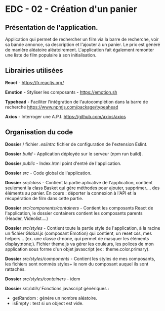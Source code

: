 # EDC - 02 - Création d'un panier

## Présentation de l'application.
Application qui permet de rechercher un film via la barre de recherche, voir sa bande annonce, sa description et l'ajouter à un panier.
Le prix est généré de manière aléatoire aléatoirement.
L'application fait également remonter une liste de film populaire à son initialisation.

## Librairies utilisées
**React** - https://fr.reactjs.org/

**Emotion** - Styliser les composants - https://emotion.sh

**Typehead** - Faciliter l'intégration de l'autocomplétion dans la barre de recherche https://www.npmjs.com/package/typeahead

**Axios** - Interroger une A.P.I. https://github.com/axios/axios

## Organisation du code
**Dossier** / fichier *.eslintrc* fichier de configuration de l'extension Eslint.

**Dossier** *build* - Application déployée sur le serveur (npm run build).

**Dossier** *public* - Index.html point d'entré de l'application.

**Dossier** *src* - Code global de l'application.

**Dossier** *src/class* - Contient la partie aplicative de l'application, contient seulement la class Basket qui gère  méthodes pour ajouter, supprimer.... des éléments au panier. En cours : déporter la connexion à l'API et la récupération de film dans cette partie.

**Dossier** *src/components/containers* - Contient les composants React de l'application, le dossier containers contient les composants parents (Header, Videolist....)

**Dossier** *src/styles* - Contient toute la partie style de l'application, à la racine un fichier Global.js (composant Emotion) qui contient, un reset css, mes helpers... (ex. une classe d-none, qui permet de masquer les éléments display:none;). Fichier theme.js va gérer les couleurs, les polices de mon application sous forme d'un objet javascript (ex : theme.color.primary).

**Dossier** *src/styles/components* - Contient les styles de mes composants, les fichiers sont nommés styles+ le nom du composant auquel ils sont rattachés.

**Dossier** *src/styles/containers* - idem

**Dossier** *src/utils/* 
Fonctions javascript génériques :
* getRandom : génère un nombre aléatoire. 
* isEmpty : test si un object est vide.

